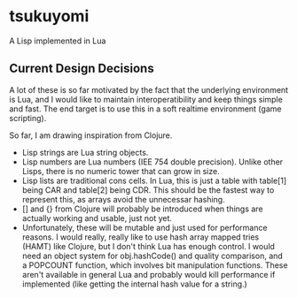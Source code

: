 tsukuyomi
=========

A Lisp implemented in Lua

Current Design Decisions
------------------------
A lot of these is so far motivated by the fact that the underlying environment is Lua, and I would like to maintain interoperatibility and keep things simple and fast. The end target is to use this in a soft realtime environment (game scripting).

So far, I am drawing inspiration from Clojure.

* Lisp strings are Lua string objects.
* Lisp numbers are Lua numbers (IEE 754 double precision). Unlike other Lisps, there is no numeric tower that can grow in size.
* Lisp lists are traditional cons cells. In Lua, this is just a table with table[1] being CAR and table[2] being CDR. This should be the fastest way to represent this, as arrays avoid the unnecessar hashing.
* [] and {} from Clojure will probably be introduced when things are actually working and usable, just not yet.
* Unfortunately, these will be mutable and just used for performance reasons. I would really, really like to use hash array mapped tries (HAMT) like Clojure, but I don't think Lua has enough control. I would need an object system for obj.hashCode() and quality comparison, and a POPCOUNT function, which involves bit manipulation functions. These aren't available in general Lua and probably would kill performance if implemented (like getting the internal hash value for a string.)

